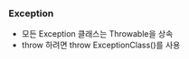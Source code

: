 ### Exception
- 모든 Exception 클래스는 Throwable을 상속
- throw 하려면 throw ExceptionClass()를 사용

```kotlin

```
